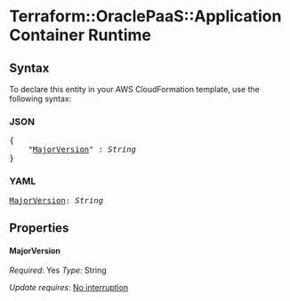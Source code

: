 # Terraform::OraclePaaS::ApplicationContainer Runtime

## Syntax

To declare this entity in your AWS CloudFormation template, use the following syntax:

### JSON

<pre>
{
    "<a href="#majorversion" title="MajorVersion">MajorVersion</a>" : <i>String</i>
}
</pre>

### YAML

<pre>
<a href="#majorversion" title="MajorVersion">MajorVersion</a>: <i>String</i>
</pre>

## Properties

#### MajorVersion

_Required_: Yes
_Type_: String

_Update requires_: [No interruption](https://docs.aws.amazon.com/AWSCloudFormation/latest/UserGuide/using-cfn-updating-stacks-update-behaviors.html#update-no-interrupt)

